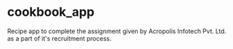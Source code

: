 # cookbook_app

Recipe app to complete the assignment given by Acropolis Infotech Pvt. Ltd. as a part of it's recruitment process.